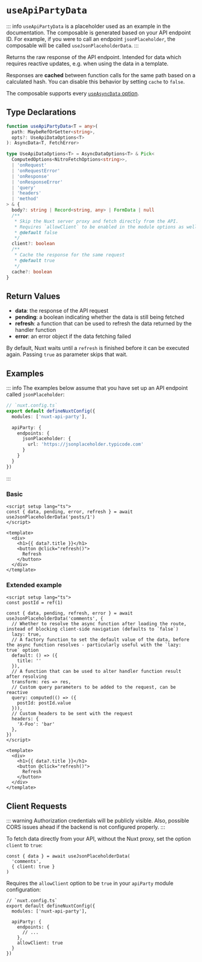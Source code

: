 # `useApiPartyData`

::: info
`useApiPartyData` is a placeholder used as an example in the documentation. The composable is generated based on your API endpoint ID. For example, if you were to call an endpoint `jsonPlaceholder`, the composable will be called `useJsonPlaceholderData`.
:::

Returns the raw response of the API endpoint. Intended for data which requires reactive updates, e.g. when using the data in a template.

Responses are **cached** between function calls for the same path based on a calculated hash. You can disable this behavior by setting `cache` to `false`.

The composable supports every [`useAsyncData` option](https://nuxt.com/docs/api/composables/use-async-data/#params).

## Type Declarations

```ts
function useApiPartyData<T = any>(
  path: MaybeRefOrGetter<string>,
  opts?: UseApiDataOptions<T>
): AsyncData<T, FetchError>

type UseApiDataOptions<T> = AsyncDataOptions<T> & Pick<
  ComputedOptions<NitroFetchOptions<string>>,
  | 'onRequest'
  | 'onRequestError'
  | 'onResponse'
  | 'onResponseError'
  | 'query'
  | 'headers'
  | 'method'
> & {
  body?: string | Record<string, any> | FormData | null
  /**
   * Skip the Nuxt server proxy and fetch directly from the API.
   * Requires `allowClient` to be enabled in the module options as well.
   * @default false
   */
  client?: boolean
  /**
   * Cache the response for the same request
   * @default true
   */
  cache?: boolean
}
```

## Return Values

- **data**: the response of the API request
- **pending**: a boolean indicating whether the data is still being fetched
- **refresh**: a function that can be used to refresh the data returned by the handler function
- **error**: an error object if the data fetching failed

By default, Nuxt waits until a `refresh` is finished before it can be executed again. Passing `true` as parameter skips that wait.

## Examples

::: info
The examples below assume that you have set up an API endpoint called `jsonPlaceholder`:

```ts
// `nuxt.config.ts`
export default defineNuxtConfig({
  modules: ['nuxt-api-party'],

  apiParty: {
    endpoints: {
      jsonPlaceholder: {
        url: 'https://jsonplaceholder.typicode.com'
      }
    }
  }
})
```

:::

### Basic

```vue
<script setup lang="ts">
const { data, pending, error, refresh } = await useJsonPlaceholderData('posts/1')
</script>

<template>
  <div>
    <h1>{{ data?.title }}</h1>
    <button @click="refresh()">
      Refresh
    </button>
  </div>
</template>
```

### Extended example

```vue
<script setup lang="ts">
const postId = ref(1)

const { data, pending, refresh, error } = await useJsonPlaceholderData('comments', {
  // Whether to resolve the async function after loading the route, instead of blocking client-side navigation (defaults to `false`)
  lazy: true,
  // A factory function to set the default value of the data, before the async function resolves - particularly useful with the `lazy: true` option
  default: () => ({
    title: ''
  }),
  // A function that can be used to alter handler function result after resolving
  transform: res => res,
  // Custom query parameters to be added to the request, can be reactive
  query: computed(() => ({
    postId: postId.value
  })),
  // Custom headers to be sent with the request
  headers: {
    'X-Foo': 'bar'
  },
})
</script>

<template>
  <div>
    <h1>{{ data?.title }}</h1>
    <button @click="refresh()">
      Refresh
    </button>
  </div>
</template>
```

## Client Requests

::: warning
Authorization credentials will be publicly visible. Also, possible CORS issues ahead if the backend is not configured properly.
:::

To fetch data directly from your API, without the Nuxt proxy, set the option `client` to `true`:

```ts{3}
const { data } = await useJsonPlaceholderData(
  'comments',
  { client: true }
)
```

Requires the `allowClient` option to be `true` in your `apiParty` module configuration:

```ts{9}
// `nuxt.config.ts`
export default defineNuxtConfig({
  modules: ['nuxt-api-party'],

  apiParty: {
    endpoints: {
      // ...
    },
    allowClient: true
  }
})
```
